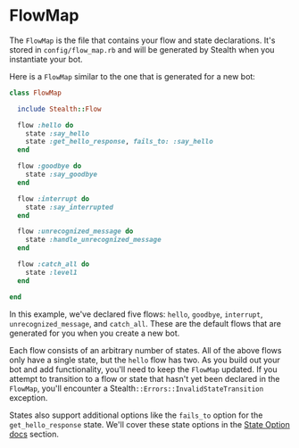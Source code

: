# FlowMap

The `FlowMap` is the file that contains your flow and state declarations. It's stored in `config/flow_map.rb` and will be generated by Stealth when you instantiate your bot.

Here is a `FlowMap` similar to the one that is generated for a new bot:

```ruby
class FlowMap

  include Stealth::Flow

  flow :hello do
    state :say_hello
    state :get_hello_response, fails_to: :say_hello
  end

  flow :goodbye do
    state :say_goodbye
  end

  flow :interrupt do
    state :say_interrupted
  end

  flow :unrecognized_message do
    state :handle_unrecognized_message
  end

  flow :catch_all do
    state :level1
  end

end
```

In this example, we've declared five flows: `hello`, `goodbye`, `interrupt`, `unrecognized_message`, and `catch_all`. These are the default flows that are generated for you when you create a new bot.

Each flow consists of an arbitrary number of states. All of the above flows only have a single state, but the `hello` flow has two. As you build out your bot and add functionality, you'll need to keep the `FlowMap` updated. If you attempt to transition to a flow or state that hasn't yet been declared in the `FlowMap`, you'll encounter a Stealth`::Errors::InvalidStateTransition` exception.

States also support  additional options like the `fails_to` option for the `get_hello_response` state. We'll cover these state options in the [State Option docs](state-options.md) section.
